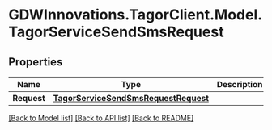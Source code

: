 # GDWInnovations.TagorClient.Model.TagorServiceSendSmsRequest

## Properties

Name | Type | Description | Notes
------------ | ------------- | ------------- | -------------
**Request** | [**TagorServiceSendSmsRequestRequest**](TagorServiceSendSmsRequestRequest.md) |  | [optional] 

[[Back to Model list]](../README.md#documentation-for-models) [[Back to API list]](../README.md#documentation-for-api-endpoints) [[Back to README]](../README.md)

